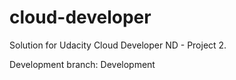 # cloud-developer
Solution for Udacity Cloud Developer ND - Project 2.

Development branch: Development

